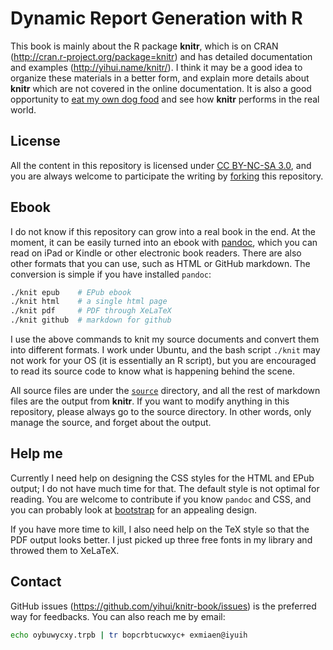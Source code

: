 # Dynamic Report Generation with R

This book is mainly about the R package **knitr**, which is on CRAN (<http://cran.r-project.org/package=knitr>) and has detailed documentation and examples (<http://yihui.name/knitr/>). I think it may be a good idea to organize these materials in a better form, and explain more details about **knitr** which are not covered in the online documentation. It is also a good opportunity to [eat my own dog food](http://en.wikipedia.org/wiki/Eating_your_own_dog_food) and see how **knitr** performs in the real world.

## License

All the content in this repository is licensed under [CC BY-NC-SA 3.0](http://creativecommons.org/licenses/by-nc-sa/3.0/), and you are always welcome to participate the writing by [forking](https://github.com/yihui/knitr-book/fork_select) this repository.

## Ebook

I do not know if this repository can grow into a real book in the end. At the moment, it can be easily turned into an ebook with [pandoc](http://johnmacfarlane.net/pandoc/), which you can read on iPad or Kindle or other electronic book readers. There are also other formats that you can use, such as HTML or GitHub markdown. The conversion is simple if you have installed `pandoc`:

```bash
./knit epub    # EPub ebook
./knit html    # a single html page
./knit pdf     # PDF through XeLaTeX
./knit github  # markdown for github
````

I use the above commands to knit my source documents and convert them into different formats. I work under Ubuntu, and the bash script `./knit` may not work for your OS (it is essentially an R script), but you are encouraged to read its source code to know what is happening behind the scene.

All source files are under the [`source`](https://github.com/yihui/knitr-book/source/) directory, and all the rest of markdown files are the output from **knitr**. If you want to modify anything in this repository, please always go to the source directory. In other words, only manage the source, and forget about the output.

## Help me

Currently I need help on designing the CSS styles for the HTML and EPub output; I do not have much time for that. The default style is not optimal for reading. You are welcome to contribute if you know `pandoc` and CSS, and you can probably look at [bootstrap](http://twitter.github.com/bootstrap/) for an appealing design.

If you have more time to kill, I also need help on the TeX style so that the PDF output looks better. I just picked up three free fonts in my library and throwed them to XeLaTeX.

## Contact

GitHub issues (<https://github.com/yihui/knitr-book/issues>) is the preferred way for feedbacks. You can also reach me by email:

```bash
echo oybuwycxy.trpb | tr bopcrbtucwxyc+ exmiaen@iyuih
```

